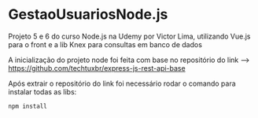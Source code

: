 # GestaoUsuariosNode.js

Projeto 5 e 6 do curso Node.js na Udemy por Victor Lima, utilizando Vue.js para o front e a lib Knex para consultas em banco de dados

A inicialização do projeto node foi feita com base no repositório do link --> https://github.com/techtuxbr/express-js-rest-api-base

Após extrair o repositório do link foi necessário rodar o comando para instalar todas as libs:
```
npm install
```
